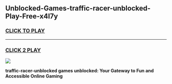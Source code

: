 
## Unblocked-Games-traffic-racer-unblocked-Play-Free-x4l7y
<h3>
<a href="https://premium76.site?title=traffic-racer-unblocked&ref=18A1">CLICK TO PLAY</a></h3>
<hr>

<h3>
<a href="https://premium76.site?title=traffic-racer-unblocked&ref=18A1">CLICK 2 PLAY</a>
  
</h3>

<a href="https://premium76.site?title=traffic-racer-unblocked&ref=18A1"><img src="https://clearcache.store/games.png"></a>


**traffic-racer-unblocked games unblocked: Your Gateway to Fun and Accessible Online Gaming**
